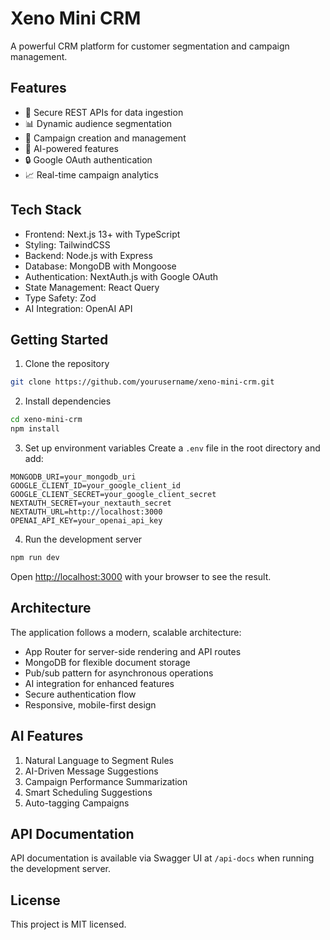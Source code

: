# Xeno Mini CRM

A powerful CRM platform for customer segmentation and campaign management.

## Features

- 🔐 Secure REST APIs for data ingestion
- 📊 Dynamic audience segmentation
- 📨 Campaign creation and management
- 🤖 AI-powered features
- 🔒 Google OAuth authentication
- 📈 Real-time campaign analytics

## Tech Stack

- Frontend: Next.js 13+ with TypeScript
- Styling: TailwindCSS
- Backend: Node.js with Express
- Database: MongoDB with Mongoose
- Authentication: NextAuth.js with Google OAuth
- State Management: React Query
- Type Safety: Zod
- AI Integration: OpenAI API

## Getting Started

1. Clone the repository
```bash
git clone https://github.com/yourusername/xeno-mini-crm.git
```

2. Install dependencies
```bash
cd xeno-mini-crm
npm install
```

3. Set up environment variables
Create a `.env` file in the root directory and add:
```env
MONGODB_URI=your_mongodb_uri
GOOGLE_CLIENT_ID=your_google_client_id
GOOGLE_CLIENT_SECRET=your_google_client_secret
NEXTAUTH_SECRET=your_nextauth_secret
NEXTAUTH_URL=http://localhost:3000
OPENAI_API_KEY=your_openai_api_key
```

4. Run the development server
```bash
npm run dev
```

Open [http://localhost:3000](http://localhost:3000) with your browser to see the result.

## Architecture

The application follows a modern, scalable architecture:

- App Router for server-side rendering and API routes
- MongoDB for flexible document storage
- Pub/sub pattern for asynchronous operations
- AI integration for enhanced features
- Secure authentication flow
- Responsive, mobile-first design

## AI Features

1. Natural Language to Segment Rules
2. AI-Driven Message Suggestions
3. Campaign Performance Summarization
4. Smart Scheduling Suggestions
5. Auto-tagging Campaigns

## API Documentation

API documentation is available via Swagger UI at `/api-docs` when running the development server.

## License

This project is MIT licensed.
